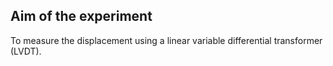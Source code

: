 ## Aim of the experiment
 To measure the displacement using a linear variable differential transformer (LVDT).

